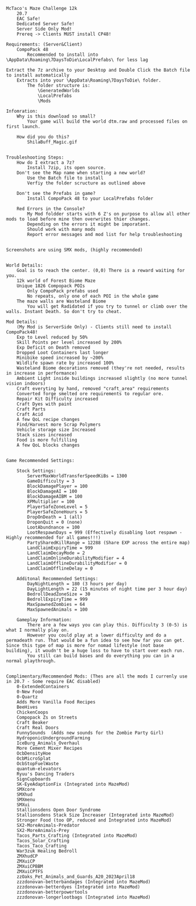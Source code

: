     McTaco's Maze Challenge 12k
        20.7
        EAC Safe!
        Dedicated Server Safe!
        Server Side Only Mod!
        Prereq -> Clients MUST install CP48!

    Requirements: (Server&Client)
        CompoPack 48
            Recommended to install into \AppData\Roaming\7DaysToDie\LocalPrefabs\ for less lag

    Extract the 7z archive to your Desktop and Double Click the Batch file to install automatically
        Extracts into your \AppData\Roaming\7DaysToDie\ folder.
            The folder structure is:
                \GeneratedWorlds
                \LocalPrefabs
                \Mods

    Infomration:
        Why is this download so small? 
            Your game will build the world dtm.raw and processed files on first launch.

        How did you do this?
            ShilaBuff_Magic.gif


    Troubleshooting Steps:
        How do I extract a 7z?
            Install 7zip, its open source.
        Don't see the Map name when starting a new world?
            Use the Batch file to install
            Verfiy the folder scructure as outlined above

        Don't see the Prefabs in game?
            Install CompoPack 48 to your LocalPrefabs folder

        Red Errors in the Console?
            My Mod foldder starts with 6 Z's on purpose to allow all other mods to load before mine then overwrites thier changes.
            Depending on the errors it might be imporatant.
            Should work with many mods
            Report error messages and mod list for help troubleshooting


    Screenshots are using SMX mods, (highly recommended)


    World Details:
        Goal is to reach the center. (0,0) There is a reward waiting for you.
        12k world of Forest Biome Maze
        Unique 1826 Compopack POIs
            Only CompoPack prefabs used
            No repeats, only one of each POI in the whole game
        The maze walls are Wasteland Biome
            You will get Radidated if you try to tunnel or climb over the walls. Instant Death. So don't try to cheat.

    Mod Details:
        (My Mod is ServerSide Only) - Clients still need to install CompoPack48!
        Exp to Level reduced by 50%
        Skill Points per level increased by 200%
        Exp Deficit on Death removed
        Dropped Loot Containers last longer
        Minibike speed increased by ~200%
        Wildlife spawn rate by increased 100%
        Wasteland Biome decorations removed (they're not needed, results in increase in performance)
        Ambient Light inside buildings increased slightly (no more tunnel vision indoors)
        Craft everyting by hand, removed "craft_area" requirements
        Converted forge smelted ore requirements to regular ore.
        Repair Kit Difficulty increased 
        Craft Dyes with paint
        Craft Parts
        Craft Acid
        A few QoL recipe changes
        Find/Harvest more Scrap Polymers
        Vehicle storage size Increased
        Stack sizes increased
        Food is more fulfilling
        A few QoL blocks changes


    Game Recommended Settings:
    
        Stock Settings:
            ServerMaxWorldTransferSpeedKiBs = 1300
            GameDifficulty = 3
            BlockDamagePlayer = 100
            BlockDamageAI = 100
            BlockDamageAIBM = 100
            XPMultiplier = 100
            PlayerSafeZoneLevel = 5
            PlayerSafeZoneHours = 5
            DropOnDeath = 1 (all)
            DroponQuit = 0 (none)
            LootAbundnance = 100
            LootRespawnDays = 999 (Effectively disabling loot respawn - Highly recommended for all games!!!)
            PartySharedKillRange = 12288 (Share EXP across the entire map)
            LandClaimExpiryTime = 999
            LandClaimDecayMode = 2
            LandClaimOnlineDurabilityModifier = 4
            LandClaimOfflineDurabilityModifier = 0
            LandClaimOfflineDelay = 0

        Additonal Recommended Settings:
            DayNightLength = 180 (3 hours per day)
            DayLightLength = 22 (15 minutes of night time per 3 hour day)
            BedrollDeadZoneSize = 30
            BedrollExpiryTime = 999
            MaxSpawnedZombies = 64
            MaxSpawnedAnimals = 100

        Gameplay Information:
            There are a few ways you can play this. Difficulty 3 (0-5) is what I normally play on. 
            However you could play at a lower difficulty and do a permadeath run. That would be a fun idea to see how far you can get. Since this type of map is more for nomad lifestyle (not base building), it woudn't be a huge loss to have to start over each run.
            You still can build bases and do everything you can in a normal playthrough.


    Complimentary/Recommended Mods: (Thes are all the mods I currenly use in 20.7 - Some require EAC disabled)
        0-ExtendedContainers
        0-New Food
        0-Quartz
        Adds More Vanilla Food Recipes
        BeeHives
        ChickenCoops
        Compopack Zs on Streets
        Craft Beaker
        Craft Real Doors
        FunnySounds  (Adds new sounds for the Zombie Party Girl)
        HydroponicUndergroundFarming
        IceBurg_Animals_Overhaul
        More Cement Mixer Recipes
        OcbDensityHoe
        OcbMicroSplat
        OcbStopFuelWaste
        quantum-elevators
        Ryuu's Dancing Traders
        SignCupboards
        SK-EyeAdaptionFix (Integrated into MazeMod)
        SMXcore
        SMXhud
        SMXmenu
        SMXui
        Stallionsdens Open Door Syndrome
        Stallionsdens Stack Size Increaser (Integrated into MazeMod)
        Stronger Food (too OP, reduced and Integrated into MazeMod)
        SX2-MoreAnimals-Predator
        SX2-MoreAnimals-Prey
        Tacos_Parts_Crafting (Integrated into MazeMod)
        Tacos_Solar_Crafting
        Tacos_Taco_Crafting
        War3zuk Healing Bedroll
        ZMXhudCP
        ZMXuiCP
        ZMXuiCPBBM
        ZMXuiCPTFS
        zzOaks_Pet_Animals_and_Guards_A20_2023April18
        zzzdonovan-betterbandages (Integrated into MazeMod)
        zzzdonovan-betterdyes (Integrated into MazeMod)
        zzzdonovan-betterpowertools
        zzzdonovan-longerlootbags (Integrated into MazeMod)